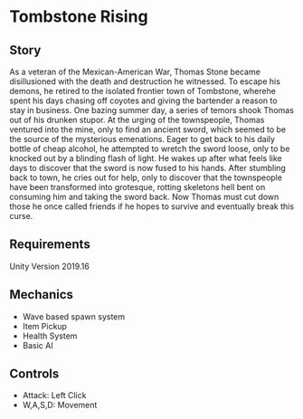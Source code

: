 # Tombstone Rising

## Story

As a veteran of the Mexican-American War, Thomas Stone became disillusioned with the death and destruction he witnessed. To escape his demons, he retired to the isolated frontier town of Tombstone, wherehe spent his days chasing off coyotes and giving the bartender a reason to stay in business. One bazing summer day, a series of temors shook Thomas out of his drunken stupor. At the urging of the townspeople, Thomas ventured into the mine, only to find an ancient sword, which seemed to be the source of the mysterious emenations. Eager to get back to his daily bottle of cheap alcohol, he attempted to wretch the sword loose, only to be knocked out by a blinding flash of light. He wakes up after what feels like days to discover that the sword is now fused to his hands. After stumbling back to town, he cries out for help, only to discover that the townspeople have been transformed into grotesque, rotting skeletons hell bent on consuming him and taking the sword back. Now Thomas must cut down those he once called friends if he hopes to survive and eventually break this curse.


## Requirements

Unity Version 2019.16

## Mechanics
- Wave based spawn system
- Item Pickup
- Health System
- Basic AI

## Controls
- Attack:  Left Click
- W,A,S,D: Movement

